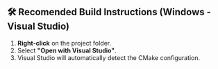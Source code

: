 ##  🛠 Recomended Build Instructions (Windows - Visual Studio)
1. **Right-click** on the project folder.
2. Select **"Open with Visual Studio"**.
3. Visual Studio will automatically detect the CMake configuration.


